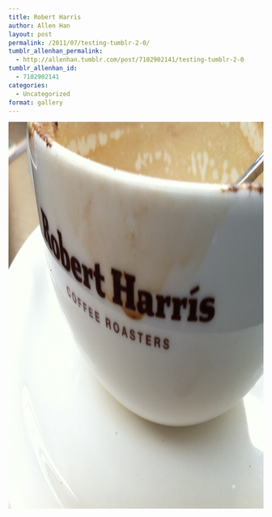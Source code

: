 ```yaml
---
title: Robert Harris
author: Allen Han
layout: post
permalink: /2011/07/testing-tumblr-2-0/
tumblr_allenhan_permalink:
  - http://allenhan.tumblr.com/post/7102902141/testing-tumblr-2-0
tumblr_allenhan_id:
  - 7102902141
categories:
  - Uncategorized
format: gallery
---
```

[<img class="alignnone size-full wp-image-521" alt="tumblr_lnmrsnMlSo1qzkacto1_" src="/images/uploads/2013/03/tumblr_lnmrsnMlSo1qzkacto1_.png" width="1024" height="765" />][1]

 [1]: /images/uploads/2013/03/tumblr_lnmrsnMlSo1qzkacto1_.png
